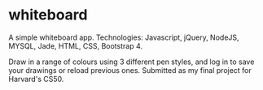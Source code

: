 # whiteboard
A simple whiteboard app. Technologies: Javascript, jQuery, NodeJS, MYSQL, Jade, HTML, CSS, Bootstrap 4.

Draw in a range of colours using 3 different pen styles, and log in to save your drawings or reload previous ones. Submitted as my final project for Harvard's CS50.


